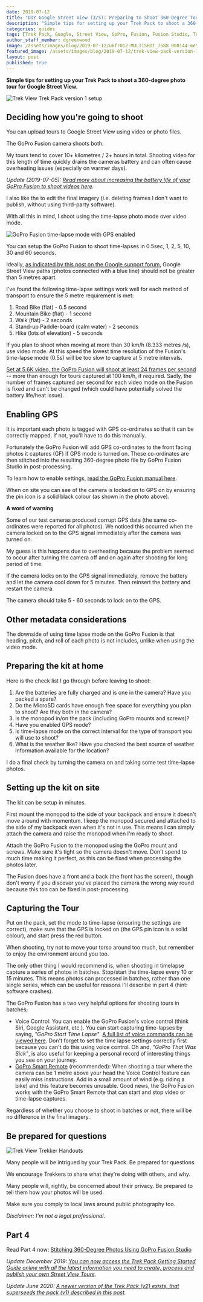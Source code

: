 ```yaml
---
date: 2019-07-12
title: "DIY Google Street View (3/5): Preparing to Shoot 360-Degree Tours"
description: "Simple tips for setting up your Trek Pack to shoot a 360-degree photo tour for Google Street View."
categories: guides
tags: [Trek Pack, Google, Street View, GoPro, Fusion, Fusion Studio, Tourer, Anker, PowerCore, Map the Paths]
author_staff_member: dgreenwood
image: /assets/images/blog/2019-07-12/ukfr012-MULTISHOT_7588_000144-meta.jpg
featured_image: /assets/images/blog/2019-07-12/trek-view-pack-version-1-setup-sm.jpg
layout: post
published: true
---
```


**Simple tips for setting up your Trek Pack to shoot a 360-degree photo tour for Google Street View.**

<img class="img-fluid" src="/assets/images/blog/2019-07-12/trek-view-pack-version-1-setup-sm.jpg" alt="Trek View Trek Pack version 1 setup" title="Trek View Trek Pack version 1 setup" />

## Deciding how you're going to shoot

You can upload tours to Google Street View using video or photo files.

The GoPro Fusion camera shoots both.

My tours tend to cover 10+ kilometres / 2+ hours in total. Shooting video for this length of time quickly drains the cameras battery and can often cause overheating issues (especially on warmer days).

_Update (2019-07-05): [Read more about increasing the battery life of your GoPro Fusion to shoot videos here](/blog/2019/diy-google-street-view-part-6-increasing-gopro-fusion-battery-life)._

I also like the to edit the final imagery (i.e. deleting frames I don't want to publish, without using third-party software).

With all this in mind, I shoot using the time-lapse photo mode over video mode.

<img class="img-fluid" src="/assets/images/blog/2019-07-12/gopro-fusion-timelapse-gps-enabled-sm.jpg" alt="GoPro Fusion time-lapse mode with GPS enabled" title="GoPro Fusion time-lapse mode with GPS enabled" />

You can setup the GoPro Fusion to shoot time-lapses in 0.5sec, 1, 2, 5, 10, 30 and 60 seconds.

Ideally, [as indicated by this post on the Google support forum](https://support.google.com/maps/forum/AAAAQuUrST8X8OxIdF011I/?hl=en&gpf=d/topic/maps/X8OxIdF011I), Google Street View paths (photos connected with a blue line) should not be greater than 5 metres apart.

I've found the following time-lapse settings work well for each method of transport to ensure the 5 metre requirement is met:

1. Road Bike (flat) - 0.5 second
2. Mountain Bike (flat) - 1 second
3. Walk (flat) - 2 seconds
4. Stand-up Paddle-board (calm water) - 2 seconds
5. Hike (lots of elevation) - 5 seconds

If you plan to shoot when moving at more than 30 km/h (8.333 metres /s), use video mode. At this speed the lowest time resolution of the Fusion's time-lapse mode (0.5s) will be too slow to capture at 5 metre intervals.

[Set at 5.6K video, the GoPro Fusion will shoot at least 24 frames per second](https://gopro.com/help/articles/block/available-video-resolutions-for-fusion) -- more than enough for tours captured at 100 km/h, if required. Sadly, the number of frames captured per second for each video mode on the Fusion is fixed and can't be changed (which could have potentially solved the battery life/heat issue).

## Enabling GPS

It is important each photo is tagged with GPS co-ordinates so that it can be correctly mapped. If not, you'll have to do this manually.

Fortunately the GoPro Fusion will add GPS co-ordinates to the front facing photos it captures (GF) if GPS mode is turned on. These co-ordinates are then stitched into the resulting 360-degree photo file by GoPro Fusion Studio in post-processing.

To learn how to enable settings, [read the GoPro Fusion manual here](/assets/content/2019-07-12/Fusion_UM_ENG_REVC.pdf).

When on site you can see of the camera is locked on to GPS on by ensuring the pin icon is a solid black colour (as shown in the photo above).

**A word of warning**

Some of our test cameras produced corrupt GPS data (the same co-ordinates were reported for all photos). We noticed this occurred when the camera locked on to the GPS signal immediately after the camera was turned on.

My guess is this happens due to overheating because the problem seemed to occur after turning the camera off and on again after shooting for long period of time. 

If the camera locks on to the GPS signal immediately, remove the battery and let the camera cool down for 5 minutes. Then reinsert the battery and restart the camera.

The camera should take 5 - 60 seconds to lock on to the GPS.

## Other metadata considerations

The downside of using time lapse mode on the GoPro Fusion is that heading, pitch, and roll of each photo is not includes, unlike when using the video mode.

## Preparing the kit at home

Here is the check list I go through before leaving to shoot:

1. Are the batteries are fully charged and is one in the camera? Have you packed a spare?
2. Do the MicroSD cards have enough free space for everything you plan to shoot? Are they both in the camera?
3. Is the monopod in/on the pack (including GoPro mounts and screws)?
4. Have you enabled GPS mode?
5. Is time-lapse mode on the correct interval for the type of transport you will use to shoot?
6. What is the weather like? Have you checked the best source of weather information available for the location?

I do a final check by turning the camera on and taking some test time-lapse photos.

## Setting up the kit on site

The kit can be setup in minutes.

First mount the monopod to the side of your backpack and ensure it doesn't move around with momentum. I keep the monopod secured and attached to the side of my backpack even when it's not in use. This means I can simply attach the camera and raise the monopod when I'm ready to shoot.

Attach the GoPro Fusion to the monopod using the GoPro mount and screws. Make sure it's tight so the camera doesn't move. Don't spend to much time making it perfect, as this can be fixed when processing the photos later.

The Fusion does have a front and a back (the front has the screen), though don't worry if you discover you've placed the camera the wrong way round because this too can be fixed in post-processing.

## Capturing the Tour

Put on the pack, set the mode to time-lapse (ensuring the settings are correct), make sure that the GPS is locked on (the GPS pin icon is a solid colour), and start press the red button.

When shooting, try not to move your torso around too much, but remember to enjoy the environment around you too.

The only other thing I would recommend is, when shooting in timelapse capture a series of photos in batches. Stop/start the time-lapse every 10 or 15 minutes. This means photos can processed in batches, rather than one single series, which can be useful for reasons I'll describe in part 4 (hint: software crashes).

The GoPro Fusion has a two very helpful options for shooting tours in batches;

* Voice Control: You can enable the GoPro Fusion's voice control (think Siri, Google Assistant, etc.). You can start capturing time-lapses by saying, _"GoPro Start Time Lapse"_. [A full list of voice commands can be viewed here](https://gopro.com/help/articles/Question_Answer/What-Are-the-Voice-Control-Commands). Don't forget to set the time lapse settings correctly first because you can't do this using voice control. Oh and, _"GoPro That Was Sick"_, is also useful for keeping a personal record of interesting things you see on your journey.
* [GoPro Smart Remote](https://gopro.com/en/gb/shop/accessories/smart-remote/ARMTE-002-EU.html) (recommended): When shooting a tour where the camera can be 1 metre above your head the Voice Control feature can easily miss instructions. Add in a small amount of wind (e.g. riding a bike) and this feature becomes unusable. Good news, the GoPro Fusion works with the GoPro Smart Remote that can start and stop video or time-lapse captures.

Regardless of whether you choose to shoot in batches or not, there will be no difference in the final imagery.

## Be prepared for questions

<img class="img-fluid" src="/assets/images/blog/2019-07-12/trek-view-trekker-information-handouts.jpg" alt="Trek View Trekker Handouts" title="Trek View Trekker Handouts" />

Many people will be intrigued by your Trek Pack. Be prepared for questions.

We encourage Trekkers to share what they're doing with others, and why.

Many people will, rightly, be concerned about their privacy. Be prepared to tell them how your photos will be used.

Make sure you comply to local laws around public photography too.

_Disclaimer: I'm not a legal professional._

## Part 4

Read Part 4 now: [Stitching 360-Degree Photos Using GoPro Fusion Studio](/blog/2019/diy-google-street-view-part-4-processing-photos/)

_Update December 2019: [You can now access the Trek Pack Getting Started Guide online with all the latest information you need to create, process and publish your own Street View Tours](/trek-pack/version-one)._

_Update June 2020: [A newer version of the Trek Pack (v2) exists, that superseeds the pack (v1) described in this post](/blog/2020/announcing-trek-pack-v2)._